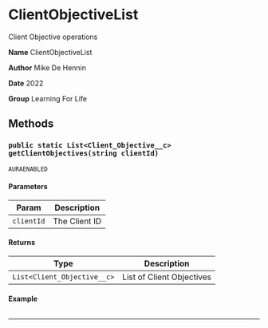 # ClientObjectiveList

Client Objective operations


**Name** ClientObjectiveList


**Author** Mike De Hennin


**Date** 2022


**Group** Learning For Life

## Methods
### `public static List<Client_Objective__c> getClientObjectives(string clientId)`

`AURAENABLED`
#### Parameters

|Param|Description|
|---|---|
|`clientId`|The Client ID|

#### Returns

|Type|Description|
|---|---|
|`List<Client_Objective__c>`|List of Client Objectives|

#### Example
```apex
```


---
